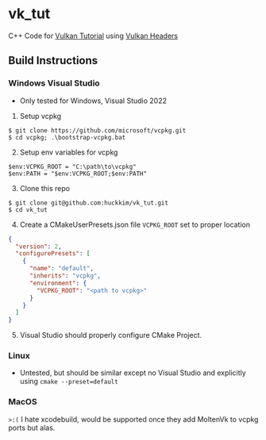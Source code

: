 # vk_tut

C++ Code for [Vulkan Tutorial](https://docs.vulkan.org/tutorial/latest/03_Drawing_a_triangle/00_Setup/02_Validation_layers.html)
using [Vulkan Headers](https://github.com/KhronosGroup/Vulkan-Hpp)

## Build Instructions
### Windows Visual Studio
- Only tested for Windows, Visual Studio 2022

1. Setup vcpkg
```
$ git clone https://github.com/microsoft/vcpkg.git
$ cd vcpkg; .\bootstrap-vcpkg.bat
```  
2. Setup env variables for vcpkg
```
$env:VCPKG_ROOT = "C:\path\to\vcpkg"
$env:PATH = "$env:VCPKG_ROOT;$env:PATH"
```

3. Clone this repo
```
$ git clone git@github.com:huckkim/vk_tut.git
$ cd vk_tut
```
4. Create a CMakeUserPresets.json file `VCPKG_ROOT` set to proper location
```json
{
  "version": 2,
  "configurePresets": [
    {
      "name": "default",
      "inherits": "vcpkg",
      "environment": {
        "VCPKG_ROOT": "<path to vcpkg>"
      }
    }
  ]
}
```

5. Visual Studio should properly configure CMake Project.

### Linux
- Untested, but should be similar except no Visual Studio and explicitly using `cmake --preset=default`

### MacOS
`>:(` I hate xcodebuild, would be supported once they add MoltenVk to vcpkg ports but alas.

